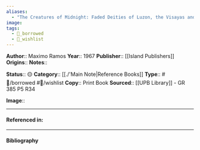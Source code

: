 ```yaml
---
aliases:
  - "The Creatures of Midnight: Faded Deities of Luzon, the Visayas and Mindanao"
image: 
tags:
  - 📖_borrowed
  - 📖_wishlist
---
```


**Author**:: Maximo Ramos
**Year**:: 1967
**Publisher**:: [[Island Publishers]]
**Origins**:: 
**Notes**:: 

**Status**:: 🟡
**Category**:: [[./'Main Note|Reference Books]]
**Type**:: #📖/borrowed #📖/wishlist
**Copy**:: Print Book
**Sourced**:: [[UPB Library]] - GR 385 P5 R34

**Image**:: 


---
#### Referenced in:


---
#### Bibliography

